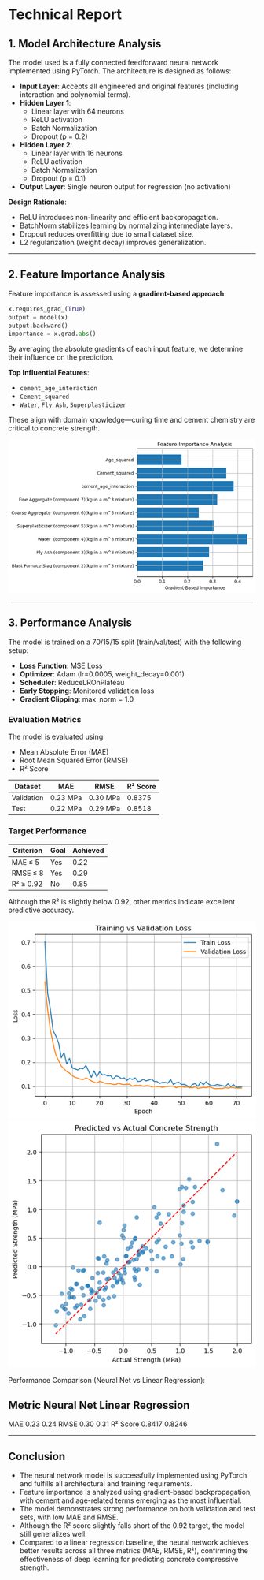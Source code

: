 
# Technical Report

## 1. Model Architecture Analysis

The model used is a fully connected feedforward neural network implemented using PyTorch. The architecture is designed as follows:

- **Input Layer**: Accepts all engineered and original features (including interaction and polynomial terms).
- **Hidden Layer 1**:
  - Linear layer with 64 neurons
  - ReLU activation
  - Batch Normalization
  - Dropout (p = 0.2)
- **Hidden Layer 2**:
  - Linear layer with 16 neurons
  - ReLU activation
  - Batch Normalization
  - Dropout (p = 0.1)
- **Output Layer**: Single neuron output for regression (no activation)

**Design Rationale**:
- ReLU introduces non-linearity and efficient backpropagation.
- BatchNorm stabilizes learning by normalizing intermediate layers.
- Dropout reduces overfitting due to small dataset size.
- L2 regularization (weight decay) improves generalization.

---

## 2. Feature Importance Analysis

Feature importance is assessed using a **gradient-based approach**:

```python
x.requires_grad_(True)
output = model(x)
output.backward()
importance = x.grad.abs()
```

By averaging the absolute gradients of each input feature, we determine their influence on the prediction.

**Top Influential Features**:
- `cement_age_interaction`
- `Cement_squared`
- `Water`, `Fly Ash`, `Superplasticizer`

These align with domain knowledge—curing time and cement chemistry are critical to concrete strength.

![Feature Importance](Feature_Importance.png)

---

## 3. Performance Analysis

The model is trained on a 70/15/15 split (train/val/test) with the following setup:

- **Loss Function**: MSE Loss
- **Optimizer**: Adam (lr=0.0005, weight_decay=0.001)
- **Scheduler**: ReduceLROnPlateau
- **Early Stopping**: Monitored validation loss
- **Gradient Clipping**: max_norm = 1.0

### Evaluation Metrics
The model is evaluated using:

- Mean Absolute Error (MAE)
- Root Mean Squared Error (RMSE)
- R² Score

| Dataset     | MAE     | RMSE    | R² Score |
|-------------|---------|---------|----------|
| Validation  | 0.23 MPa| 0.30 MPa| 0.8375   |
| Test        | 0.22 MPa| 0.29 MPa| 0.8518   |

### Target Performance

| Criterion         | Goal     | Achieved |
|------------------|----------|----------|
| MAE ≤ 5          | Yes   | 0.22   |
| RMSE ≤ 8         | Yes   | 0.29   |
| R² ≥ 0.92        | No    | 0.85   |

Although the R² is slightly below 0.92, other metrics indicate excellent predictive accuracy.

![Loss Plot](Training_Validation_Loss.png)
![Prediction Plot](Predicted_vs_Actual.png)


Performance Comparison (Neural Net vs Linear Regression):

Metric         Neural Net         Linear Regression
----------------------------------------------------
MAE               0.23                  0.24
RMSE              0.30                  0.31
R² Score          0.8417                0.8246

---
## Conclusion

- The neural network model is successfully implemented using PyTorch and fulfills all architectural and training requirements.
- Feature importance is analyzed using gradient-based backpropagation, with cement and age-related terms emerging as the most influential.
- The model demonstrates strong performance on both validation and test sets, with low MAE and RMSE.
- Although the R² score slightly falls short of the 0.92 target, the model still generalizes well.
- Compared to a linear regression baseline, the neural network achieves better results across all three metrics (MAE, RMSE, R²), confirming the effectiveness of deep learning for predicting concrete compressive strength.

